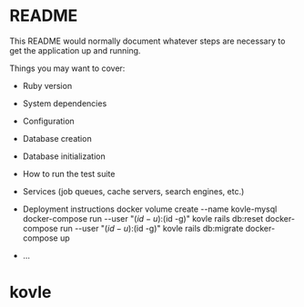 # README

This README would normally document whatever steps are necessary to get the
application up and running.

Things you may want to cover:

* Ruby version

* System dependencies

* Configuration

* Database creation

* Database initialization

* How to run the test suite

* Services (job queues, cache servers, search engines, etc.)

* Deployment instructions
docker volume create --name kovle-mysql
docker­-compose run --­­user "$(id ­-u):$(id -­g)" kovle rails db:reset
docker­-compose run --­­user "$(id ­-u):$(id -­g)" kovle rails db:migrate
docker-compose up

* ...
# kovle